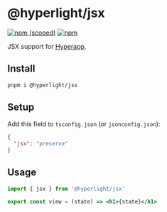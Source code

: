 # @hyperlight/jsx

[![npm (scoped)][npm-badge]](https://npmjs.com/package/@hyperlight/jsx) [![npm][dl-badge]](https://npmjs.com/package/@hyperlight/jsx)

JSX support for [Hyperapp](https://github.com/jorgebucaran/hyperapp).

## Install

```sh
pnpm i @hyperlight/jsx
```

## Setup

Add this field to `tsconfig.json` (or `jsonconfig.json`):

```json
{
  "jsx": "preserve"
}
```

## Usage

```jsx
import { jsx } from '@hyperlight/jsx'

export const view = (state) => <h1>{state}</h1>
```

[npm-badge]: https://img.shields.io/npm/v/@hyperlight/jsx?style=for-the-badge&color=%234AB8F2
[dl-badge]: https://img.shields.io/npm/dt/@hyperlight/jsx?style=for-the-badge&color=%234AB8F2
